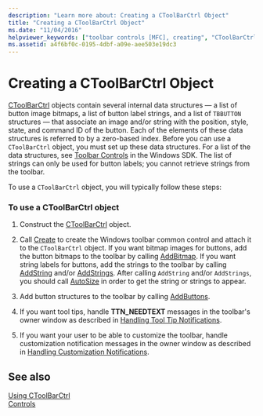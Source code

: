 ```yaml
---
description: "Learn more about: Creating a CToolBarCtrl Object"
title: "Creating a CToolBarCtrl Object"
ms.date: "11/04/2016"
helpviewer_keywords: ["toolbar controls [MFC], creating", "CToolBarCtrl class [MFC], creating toolbars"]
ms.assetid: a4f6bf0c-0195-4dbf-a09e-aee503e19dc3
---
```

# Creating a CToolBarCtrl Object

[CToolBarCtrl](reference/ctoolbarctrl-class.md) objects contain several internal data structures — a list of button image bitmaps, a list of button label strings, and a list of `TBBUTTON` structures — that associate an image and/or string with the position, style, state, and command ID of the button. Each of the elements of these data structures is referred to by a zero-based index. Before you can use a `CToolBarCtrl` object, you must set up these data structures. For a list of the data structures, see [Toolbar Controls](controls-mfc.md) in the Windows SDK. The list of strings can only be used for button labels; you cannot retrieve strings from the toolbar.

To use a `CToolBarCtrl` object, you will typically follow these steps:

### To use a CToolBarCtrl object

1. Construct the [CToolBarCtrl](reference/ctoolbarctrl-class.md) object.

1. Call [Create](reference/ctoolbarctrl-class.md#create) to create the Windows toolbar common control and attach it to the `CToolBarCtrl` object. If you want bitmap images for buttons, add the button bitmaps to the toolbar by calling [AddBitmap](reference/ctoolbarctrl-class.md#addbitmap). If you want string labels for buttons, add the strings to the toolbar by calling [AddString](reference/ctoolbarctrl-class.md#addstring) and/or [AddStrings](reference/ctoolbarctrl-class.md#addstrings). After calling `AddString` and/or `AddStrings`, you should call [AutoSize](reference/ctoolbarctrl-class.md#autosize) in order to get the string or strings to appear.

1. Add button structures to the toolbar by calling [AddButtons](reference/ctoolbarctrl-class.md#addbuttons).

1. If you want tool tips, handle **TTN_NEEDTEXT** messages in the toolbar's owner window as described in [Handling Tool Tip Notifications](handling-tool-tip-notifications.md).

1. If you want your user to be able to customize the toolbar, handle customization notification messages in the owner window as described in [Handling Customization Notifications](handling-customization-notifications.md).

## See also

[Using CToolBarCtrl](using-ctoolbarctrl.md)<br/>
[Controls](controls-mfc.md)

